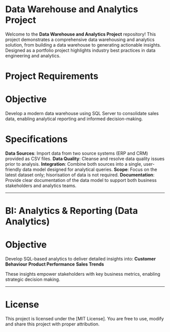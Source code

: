 # Data Warehouse and Analytics Project

Welcome to the **Data Warehouse and Analytics Project** repository!
This project demonstrates a comprehensive data warehousing and analytics solution, from building a data warehouse to generating actionable insights. Designed as a portfolio project highlights industry best practices in data engineering and analytics. 

# Project Requirements

# Objective
Develop a modern data warehouse using SQL Server to consolidate sales data, enabling analytical reporting and informed decision-making.

# Specifications
**Data Sources**: Import data from two source systems (ERP and CRM) provided as CSV files.
**Data Quality**: Cleanse and resolve data quality issues prior to analysis.
**Integration**: Combine both sources into a single, user-friendly data model designed for analytical queries. 
**Scope**: Focus on the latest dataset only; hisorisation of data is not required. 
**Documentation**: Provide clear documentation of the data model to support both business stakeholders and analytics teams. 

---

# BI: Analytics & Reporting (Data Analytics)

# Objective
Develop SQL-based analytics to deliver detailed insights into: 
**Customer Behaviour**
**Product Performance**
**Sales Trends**

These insights empower stakeholders with key business metrics, enabling strategic decision making. 

---

# License
This project is licensed under the [MIT License]. You are free to use, modify and share this project with proper attribution.   
